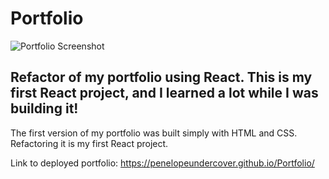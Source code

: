 # Portfolio
![Portfolio Screenshot](C:\Users\mjsei\Desktop\portfolio\public\images\portfolio_screenshot.jpg)
## Refactor of my portfolio using React. This is my first React project, and I learned a lot while I was building it!
The first version of my portfolio was built simply with HTML and CSS. Refactoring it is my first React project.


Link to deployed portfolio:
https://penelopeundercover.github.io/Portfolio/
